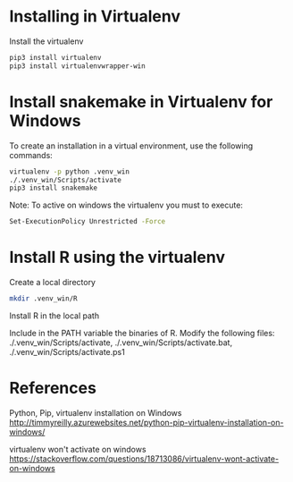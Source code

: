 
# Installing in Virtualenv

Install the virtualenv

```bash
pip3 install virtualenv
pip3 install virtualenvwrapper-win
```

# Install snakemake in Virtualenv for Windows

To create an installation in a virtual environment, use the following commands:

```bash
virtualenv -p python .venv_win
./.venv_win/Scripts/activate
pip3 install snakemake
```

Note: To active on windows the virtualenv you must to execute:

```bash
Set-ExecutionPolicy Unrestricted -Force
```
# Install R using the virtualenv

Create a local directory
```bash
mkdir .venv_win/R
```
Install R in the local path

Include in the PATH variable the binaries of R. Modify the following files:
./.venv_win/Scripts/activate, ./.venv_win/Scripts/activate.bat, ./.venv_win/Scripts/activate.ps1

# References

Python, Pip, virtualenv installation on Windows
http://timmyreilly.azurewebsites.net/python-pip-virtualenv-installation-on-windows/

virtualenv won't activate on windows
https://stackoverflow.com/questions/18713086/virtualenv-wont-activate-on-windows
